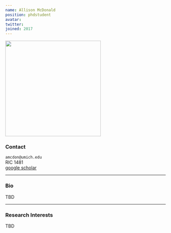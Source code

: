 ```yaml
---
name: Allison McDonald
position: phdstudent
avatar: 
twitter: 
joined: 2017
---
```


<img width="300" src="{{site.baseurl}}/images/people/{{page.avatar}}" data-action="zoom">

### Contact

<i class="fa fa-envelope-o"></i>  `amcdon@umich.edu`<br>
<i class="fa fa-building"></i> RIC 1481 <br>
<i class="fa fa-bar-chart"></i> [google scholar](https://scholar.google.com/citations?user=YHAxUZQAAAAJ&hl=en&oi=ao) <br>
 []()

<hr>

### Bio

TBD

<hr>

### Research Interests

TBD
